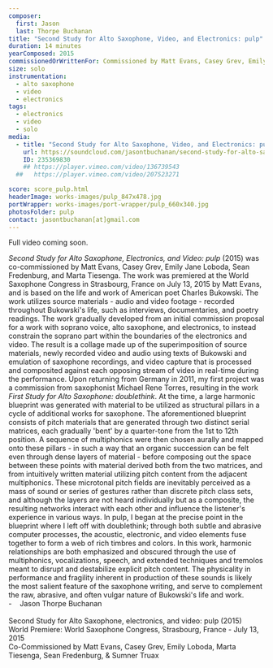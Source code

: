 ```yaml
---
composer:
  first: Jason
  last: Thorpe Buchanan
title: "Second Study for Alto Saxophone, Video, and Electronics: pulp"
duration: 14 minutes
yearComposed: 2015
commissionedOrWrittenFor: Commissioned by Matt Evans, Casey Grev, Emily Loboda, Marta Tiesenga, & Sean Fredenburg
size: solo
instrumentation:
  - alto saxophone
  - video
  - electronics
tags:
  - electronics
  - video
  - solo
media:
  - title: "Second Study for Alto Saxophone, Video, and Electronics: pulp (2015) by Jason Thorpe Buchanan"
    url: https://soundcloud.com/jasontbuchanan/second-study-for-alto-saxophone-video-electronics-pulp
    ID: 235369830
    ## https://player.vimeo.com/video/136739543
  ##   https://player.vimeo.com/video/207523271

score: score_pulp.html
headerImage: works-images/pulp_847x478.jpg
portWrapper: works-images/port-wrapper/pulp_660x340.jpg
photosFolder: pulp
contact: jasontbuchanan[at]gmail.com
---
```



Full video coming soon.

<!-- 1 minute silent preview of video processing. Full video coming soon. -->



<em>Second Study for Alto Saxophone, Electronics, and Video: pulp</em> (2015) was co-commissioned by Matt Evans, Casey Grev, Emily Jane Loboda, Sean Fredenburg, and Marta Tiesenga. The work was premiered at the World Saxophone Congress in Strasbourg, France on July 13, 2015 by Matt Evans, and is based on the life and work of American poet Charles Bukowski. The work utilizes source materials &#45; audio and video footage &#45; recorded throughout Bukowski&#39;s life, such as interviews, documentaries, and poetry readings. The work gradually developed from an initial commission proposal for a work with soprano voice, alto saxophone, and electronics, to instead constrain the soprano part within the boundaries of the electronics and video. The result is a collage made up of the superimposition of source materials, newly recorded video and audio using texts of Bukowski and emulation of saxophone recordings, and video capture that is processed and composited against each opposing stream of video in real-time during the performance.
        Upon returning from Germany in 2011, my first project was a commission from saxophonist Michael Rene Torres, resulting in the work <em>First Study for Alto Saxophone: doublethink</em>. At the time, a large harmonic blueprint was generated with material to be utilized as structural pillars in a cycle of additional works for saxophone. The aforementioned blueprint consists of pitch materials that are generated through two distinct serial matrices, each gradually &#39;bent&#39; by a quarter-tone from the 1st to 12th position. A sequence of multiphonics were then chosen aurally and mapped onto these pillars &#45; in such a way that an organic succession can be felt even through dense layers of material &#45; before composing out the space between these points with material derived both from the two matrices, and from intuitively written material utilizing pitch content from the adjacent multiphonics. These microtonal pitch fields are inevitably perceived as a mass of sound or series of gestures rather than discrete pitch class sets, and although the layers are not heard individually but as a composite, the resulting networks interact with each other and influence the listener&#39;s experience in various ways.
        In pulp, I began at the precise point in the blueprint where I left off with doublethink; through both subtle and abrasive computer processes, the acoustic, electronic, and video elements fuse together to form a web of rich timbres and colors. In this work, harmonic relationships are both emphasized and obscured through the use of multiphonics, vocalizations, speech, and extended techniques and tremolos meant to disrupt and destabilize explicit pitch content. The physicality in performance and fragility inherent in production of these sounds is likely the most salient feature of the saxophone writing, and serve to complement the raw, abrasive, and often vulgar nature of Bukowski&#39;s life and work.
<br>- &nbsp;&nbsp;	Jason Thorpe Buchanan
<br><br>
Second Study for Alto Saxophone, electronics, and video: pulp (2015)<br>
World Premiere: World Saxophone Congress, Strasbourg, France - July 13, 2015<br>
Co-Commissioned by Matt Evans, Casey Grev, Emily Loboda, Marta Tiesenga, Sean Fredenburg, & Sumner Truax
<br>



<!--
  <img src="http://www.jasonthorpebuchanan.com/img/pulp_1_240x160.png" align="center" width="240" height="160" valign="center" data-fancybox="images" href="http://www.jasonthorpebuchanan.com/img/pulp_1_full.jpg" data-caption="Jul.13, 2015: World Premiere of Second Study for Alto Saxophone, electronics, and video: pulp (2015) at the World Saxophone Congress, Strasbourg, France with Matt Evans." />
	    &nbsp;&nbsp;<img src="http://www.jasonthorpebuchanan.com/img/pulp_2_250x167.jpg" width="240" height="160" align="center" valign="center" data-fancybox="images" href="http://www.jasonthorpebuchanan.com/img/pulp_2_full.jpg" data-caption="May.14, 2016: West Coast Premiere of Second Study for Alto Saxophone, electronics, and video: pulp (2015) at Portland State University with Sean Fredenburg." />
	    <br><br>  
		<img src="http://www.jasonthorpebuchanan.com/img/pulp_3_250x167.jpg" width="240" height="160" align="center" valign="center" data-fancybox="images" href="http://www.jasonthorpebuchanan.com/img/pulp_3_full.jpg" data-caption="May.14, 2016: West Coast Premiere of Second Study for Alto Saxophone, electronics, and video: pulp (2015) at Portland State University with Sean Fredenburg." />
	    &nbsp;&nbsp;<img src="http://www.jasonthorpebuchanan.com/img/pulp_4_250x167.jpg" width="240" height="160" align="center" valign="center" data-fancybox="images" href="http://www.jasonthorpebuchanan.com/img/pulp_4_full.jpg" data-caption="May.14, 2016: West Coast Premiere of Second Study for Alto Saxophone, electronics, and video: pulp (2015) at Portland State University with Sean Fredenburg." />
	      <br><br>
		 <img src="http://www.jasonthorpebuchanan.com/img/pulp_6_250x167.jpg" width="240" height="160" align="center" valign="center" data-fancybox="images" href="http://www.jasonthorpebuchanan.com/img/pulp_6_full.jpg" data-caption="May.14, 2016: West Coast Premiere of Second Study for Alto Saxophone, electronics, and video: pulp (2015) at Portland State University with Sean Fredenburg." />
		&nbsp;&nbsp;<img src="http://www.jasonthorpebuchanan.com/img/pulp_5_250x167.jpg" width="240" height="160" align="center" valign="center" data-fancybox="images" href="http://www.jasonthorpebuchanan.com/img/pulp_5_full.jpg" data-caption="May.14, 2016: West Coast Premiere of Second Study for Alto Saxophone, electronics, and video: pulp (2015) at Portland State University with Sean Fredenburg." />  -->
